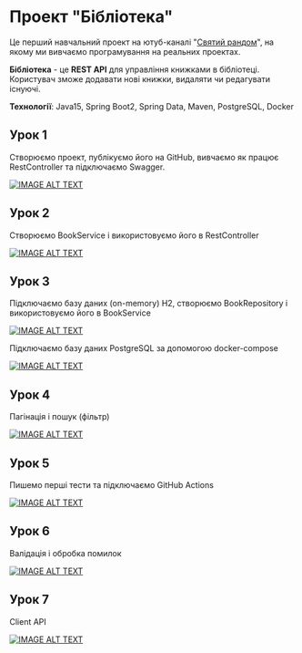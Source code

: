 # Проект "Бібліотека"

Це перший навчальний проект на ютуб-каналі "[Святий рандом](https://www.youtube.com/channel/UCWY7CN0ng--mvd8YvklYAyg)", на якому ми вивчаємо програмування на реальних проектах.

**Бібліотека** - це **REST API** для управління книжками в бібліотеці. Користувач зможе додавати нові книжки, видаляти чи редагувати існуючі. 

**Технології**: Java15, Spring Boot2, Spring Data, Maven, PostgreSQL, Docker

## Урок 1

Створюємо проект, публікуємо його на GitHub, вивчаємо як працює RestController та підключаємо Swagger.

[![IMAGE ALT TEXT](https://img.youtube.com/vi/J8qwa6nlVpY/0.jpg)](https://www.youtube.com/watch?v=J8qwa6nlVpY "Проект Бібліотека. Урок 1. RestController")

## Урок 2

Створюємо BookService і використовуємо його в RestController

[![IMAGE ALT TEXT](https://img.youtube.com/vi/UEd9WJxs3nQ/0.jpg)](https://www.youtube.com/watch?v=UEd9WJxs3nQ "Проект Бібліотека. Урок 2. Service")

## Урок 3

Підключаємо базу даних (on-memory) H2, створюємо BookRepository і використовуємо його в BookService

[![IMAGE ALT TEXT](https://img.youtube.com/vi/Vo3QyntWbOU/0.jpg)](https://www.youtube.com/watch?v=Vo3QyntWbOU "Проект Бібліотека. Урок 3.1. Repository")

Підключаємо базу даних PostgreSQL за допомогою docker-compose

[![IMAGE ALT TEXT](https://img.youtube.com/vi/7lLTxvhLkMI/0.jpg)](https://www.youtube.com/watch?v=7lLTxvhLkMI "Проект Бібліотека. Урок 3.2. Repository")

## Урок 4

Пагінація і пошук (фільтр)

[![IMAGE ALT TEXT](https://img.youtube.com/vi/1-cBrRira8k/0.jpg)](https://www.youtube.com/watch?v=1-cBrRira8k "Проект Бібліотека. Урок 4. Pagination and filtering")

## Урок 5

Пишемо перші тести та підключаємо GitHub Actions

[![IMAGE ALT TEXT](https://img.youtube.com/vi/EhWn4c4qY0c/0.jpg)](https://www.youtube.com/watch?v=EhWn4c4qY0c "Проект Бібліотека. Урок 5. Tests and GitHub Actions")

## Урок 6

Валідація і обробка помилок

[![IMAGE ALT TEXT](https://img.youtube.com/vi/5RdbrgF2iVo/0.jpg)](https://www.youtube.com/watch?v=5RdbrgF2iVo "Проект Бібліотека. Урок 6. Validation and exception handling")


## Урок 7

Client API 

[![IMAGE ALT TEXT](https://img.youtube.com/vi/QM0suggMBmI/0.jpg)](https://www.youtube.com/watch?v=QM0suggMBmI "Проект Бібліотека. Урок 7. Client API")

